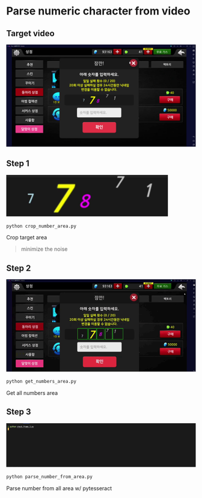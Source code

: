 # Parse numeric character from video

## Target video

![full-screen-image](./docs/images/full-screen.png)

## Step 1

![crop-only-number-area](./docs/images/cropped-number-area.png)

```python
python crop_number_area.py
```

Crop target area

> minimize the noise

## Step 2

![numbers-area](./docs/images/numbers-area.gif)

```bash
python get_numbers_area.py
```

Get all numbers area

## Step 3

![parse-numbe](./docs/images/parse-number.gif)

```bash
python parse_number_from_area.py
```

Parse number from all area w/ pytesseract
